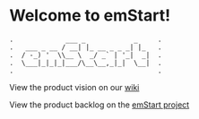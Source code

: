 # Welcome to emStart!

    .             ___ _            _     .
    .   ___ _ __ / __| |_ __ _ _ _| |_   .
    .  / -_) '  \\__ \  _/ _` | '_|  _|  .
    .  \___|_|_|_|___/\__\__,_|_|  \__|  .
    .                                    .

View the product vision on our [wiki](https://github.com/MatthewEGasper/emStart-Senior-Design/wiki)

View the product backlog on the [emStart project](https://github.com/MatthewEGasper/emStart-Senior-Design/projects/1)
